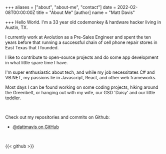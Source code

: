+++
aliases = ["about", "about-me", "contact"]
date = 2022-02-08T00:00:00Z
title = "About Me"
[author]
name = "Matt Davis"

+++
Hello World. I'm a 33 year old codemonkey & hardware hacker living in Austin, TX.

I currently work at Avolution as a Pre-Sales Engineer and spent the ten years before that running a successful chain of cell phone repair stores in East Texas that I founded.  
  
I like to contribute to open-source projects and do some app development in what little spare time I have.

I'm super enthusiastic about tech, and while my job necessitates C# and VB.NET, my passions lie in Javascript, React, and other web frameworks.

Most days I can be found working on some coding projects, hiking around the Greenbelt, or hanging out with my wife, our GSD 'Daisy' and our little toddler.

 

Check out my repositories and commits on Github:

* [@dattmavis on GitHub](https://github.com/dattmavis)

 

{{< github >}}

